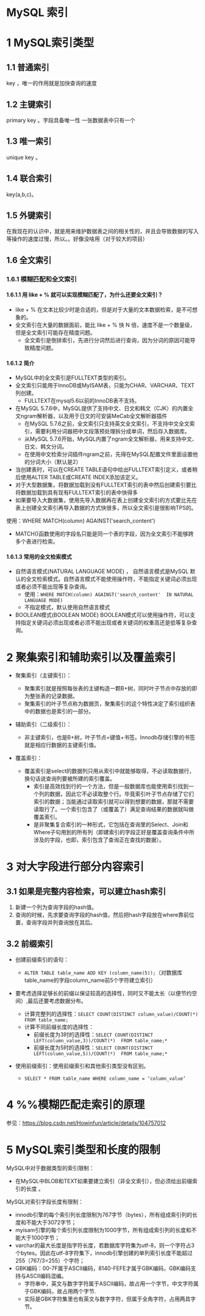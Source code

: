 # MySQL 索引

# 1 MySQL索引类型

## 1.1 普通索引

key ，唯一的作用就是加快查询的速度

## 1.2 主键索引

primary key 。字段具备唯一性 一张数据表中只有一个

## 1.3 唯一索引

unique key 。

## 1.4 联合索引

key(a,b,c)。

## 1.5 外键索引

在我现在的认识中，就是用来维护数据表之间的相关性的，并且会导致数据的写入等操作的速度过慢，所以。。好像没啥用（对于较大的项目）

## 1.6 全文索引

### 1.6.1 模糊匹配和全文索引

#### 1.6.1.1 用 like + % 就可以实现模糊匹配了，为什么还要全文索引？

- like + % 在文本比较少时是合适的，但是对于大量的文本数据检索，是不可想象的。
- 全文索引在大量的数据面前，能比 like + % 快 N 倍，速度不是一个数量级，但是全文索引可能存在精度问题。
    - 全文索引是倒排索引，先进行分词然后进行查询，因为分词的原因可能导致精度问题。

#### 1.6.1.2 简介

- MySQL中的全文索引是FULLTEXT类型的索引。
- 全文索引只能用于InnoDB或MyISAM表，只能为CHAR、VARCHAR、TEXT列创建。
    - FULLTEXT在mysql5.6以前的InnoDB表不支持。
- 在MySQL 5.7.6中，MySQL提供了支持中文、日文和韩文（CJK）的内置全文ngram解析器，以及用于日文的可安装MeCab全文解析器插件
    - 在MySQL 5.7.6之前，全文索引只支持英文全文索引，不支持中文全文索引，需要利用分词器把中文段落预处理拆分成单词，然后存入数据库。
    - 从MySQL 5.7.6开始，MySQL内置了ngram全文解析器，用来支持中文、日文、韩文分词。
    - 在使用中文检索分词插件ngram之前，先得在MySQL配置文件里面设置他的分词大小（默认是2）
- 当创建表时，可以在CREATE TABLE语句中给出FULLTEXT索引定义，或者稍后使用ALTER TABLE或CREATE INDEX添加该定义。
- 对于大型数据集，将数据加载到没有FULLTEXT索引的表中然后创建索引要比将数据加载到具有现有FULLTEXT索引的表中快得多
- 如果要导入大数据集，使用先导入数据再在表上创建全文索引的方式要比先在表上创建全文索引再导入数据的方式快很多，所以全文索引是很影响TPS的。

使用：WHERE MATCH(column) AGAINST('search_content')

- MATCH()函数使用的字段名只能是同一个表的字段，因为全文索引不能够跨多个表进行检索。

#### 1.6.1.3 常用的全文检索模式

- 自然语言模式(NATURAL LANGUAGE MODE) ，
    自然语言模式是MySQL 默认的全文检索模式。自然语言模式不能使用操作符，不能指定关键词必须出现或者必须不能出现等复杂查询。
    - 使用：`WHERE MATCH(column) AGAINST('search_content'  IN NATURAL LANGUAGE MODE)`
    - 不指定模式，默认使用自然语言模式
- BOOLEAN模式(BOOLEAN MODE)
    BOOLEAN模式可以使用操作符，可以支持指定关键词必须出现或者必须不能出现或者关键词的权重高还是低等复杂查询。

# 2 聚集索引和辅助索引以及覆盖索引

- 聚集索引（主键索引）：
    - 聚集索引就是按照每张表的主键构造一颗B+树，同时叶子节点中存放的即为整张表的记录数据。
    - 聚集索引的叶子节点称为数据页，聚集索引的这个特性决定了索引组织表中的数据也是索引的一部分。
- 辅助索引（二级索引）：
    - 非主键索引，也是B+树，叶子节点=键值+书签。Innodb存储引擎的书签就是相应行数据的主键索引值。

- 覆盖索引：
    - 覆盖索引是select的数据列只用从索引中就能够取得，不必读取数据行，换句话说查询列要被所建的索引覆盖。
        - 索引是高效找到行的一个方法，但是一般数据库也能使用索引找到一个列的数据，因此它不必读取整个行。毕竟索引叶子节点存储了它们索引的数据；当能通过读取索引就可以得到想要的数据，那就不需要读取行了。一个索引包含了（或覆盖了）满足查询结果的数据就叫做覆盖索引。
        - 是非聚集复合索引的一种形式，它包括在查询里的Select、Join和Where子句用到的所有列（即建索引的字段正好是覆盖查询条件中所涉及的字段，也即，索引包含了查询正在查找的数据）。

# 3 对大字段进行部分内容索引

## 3.1 如果是完整内容检索，可以建立hash索引

1. 新建一个列为查询字段的hash值。
2. 查询的时候，先求要查询字段的hash值，然后把hash字段放在where靠前位置，查询字段并列查询放在其后。

## 3.2 前缀索引

- 创建前缀索引的语句：
    - `ALTER TABLE table_name ADD KEY (column_name(5));`（对数据库table_name的字段column_name前5个字符建立索引）

- 要考虑选择足够长的前缀以保证较高的选择性，同时又不能太长（以便节约空间）,最后还要考虑数据分布。
    - 计算完整列的选择性：`SELECT COUNT(DISTINCT column_value)/COUNT(*)  FROM table_name;`
    - 计算不同前缀长度的选择性：
        - 前缀长度为3时的选择性：`SELECT COUNT(DISTINCT LEFT(column_value,3))/COUNT(*)  FROM table_name;*`
        - 前缀长度为5时的选择性：`SELECT COUNT(DISTINCT LEFT(column_value,5))/COUNT(*)  FROM table_name;*`
- 使用前缀索引：使用前缀索引和其他索引类型没有区别。
    - `SELECT * FROM table_name WHERE column_name = ‘column_value’`

# 4 %%模糊匹配走索引的原理

参见：https://blog.csdn.net/Howinfun/article/details/104757012

# 5 MySQL索引类型和长度的限制

MySQL中对于数据类型的索引限制：

- 在MySQL中BLOB和TEXT如果要建立索引（非全文索引），但必须给出前缀索引的长度 。

MySQL对索引字段长度有限制：

- innodb引擎的每个索引列长度限制为767字节（bytes），所有组成索引列的长度和不能大于3072字节；
- myisam引擎的每个索引列长度限制为1000字节，所有组成索引列的长度和不能大于1000字节；
- varchar的最大长度是指字符长度，若数据库字符集为utf-8，则一个字符占3个bytes。因此在utf-8字符集下，innodb引擎创建的单列索引长度不能超过255（767/3=255）个字符；
- GBK编码：00-7F属于ASCII编码，8140-FEFE才属于GBK编码，GBK编码支持与ASCII编码混编。
    - 字符串中，英文与数字字符属于ASCII编码，故占用一个字节，中文字符属于GBK编码，故占用两个字节.
    - 实际是GBK字符集里也有英文与数字字符，但属于全角字符，占用两具字节。

